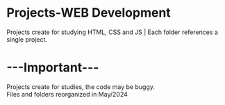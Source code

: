# Projects-WEB Development
Projects create for studying  HTML, CSS and JS  | Each folder references a single project. 

# ---Important--- 
Projects create for studies, the code may be buggy.<br>
Files and folders reorganized in May/2024<br>

